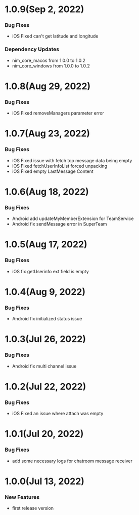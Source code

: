 # 1.0.9(Sep 2, 2022)

### Bug Fixes
* iOS Fixed can't get latitude and longitude

### Dependency Updates
* nim_core_macos from 1.0.0 to 1.0.2
* nim_core_windows from 1.0.0 to 1.0.2

# 1.0.8(Aug 29, 2022)

### Bug Fixes
* iOS Fixed removeManagers parameter error

# 1.0.7(Aug 23, 2022)

### Bug Fixes
* iOS Fixed issue with fetch top message data being empty
* iOS Fixed fetchUserInfoList forced unpacking
* iOS Fixed empty LastMessage Content

# 1.0.6(Aug 18, 2022)

### Bug Fixes
* Android add updateMyMemberExtension for TeamService
* Android fix sendMessage error in SuperTeam

# 1.0.5(Aug 17, 2022)

### Bug Fixes
* iOS fix getUserinfo ext field is empty

# 1.0.4(Aug 9, 2022)

### Bug Fixes
* Android fix initialized status issue

# 1.0.3(Jul 26, 2022)

### Bug Fixes
* Android fix multi channel issue

# 1.0.2(Jul 22, 2022)

### Bug Fixes
* iOS Fixed an issue where attach was empty

# 1.0.1(Jul 20, 2022)

### Bug Fixes
* add some necessary logs for chatroom message receiver

# 1.0.0(Jul 13, 2022)

### New Features
* first release version
